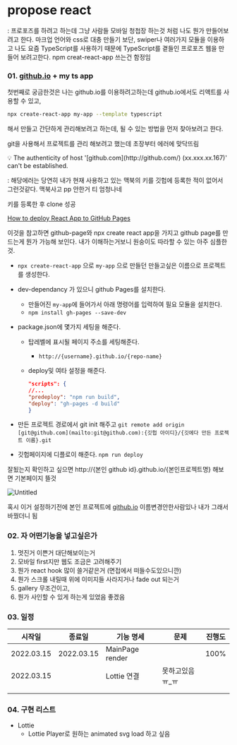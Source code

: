 # propose react

: 프로포즈를 하려고 하는데 그냥 사람들 모바일 청첩장 하는것 처럼 나도 뭔가 만들어보려고 한다. 마크업 언어와 css로 대충 만들기 보단, swiper나 여러가지 모듈을 이용하고 나도 요즘 TypeScript를 사용하기 때문에 TypeScript를 곁들인 프로포즈 웹을 만들어 보려고한다. npm creat-react-app 쓰는건 함정임

### 01. [github.io](http://github.io) + my ts app

첫번째로 궁금한것은 나는 github.io를 이용하려고하는데 github.io에서도 리액트를 사용할 수 있고,

```bash
npx create-react-app my-app --template typescript
```

해서 만들고 간단하게 관리해보려고 하는데, 될 수 있는 방법을 먼저 찾아보려고 한다.

git을 사용해서 프로젝트를 관리 해보려고 했는데 초장부터 에러에 맞닥뜨림

<aside>
💡 The authenticity of host '[github.com](http://github.com/) (xx.xxx.xx.167)' can't be established.

</aside>

: 해당에러는 당연히 내가 현재 사용하고 있는 맥북의 키를 깃헙에 등록한 적이 없어서 그런것같다. 맥북사고 pp 안한거 티 엄청나네

키를 등록한 후 clone 성공

[How to deploy React App to GitHub Pages](https://dev.to/yuribenjamin/how-to-deploy-react-app-in-github-pages-2a1f)

이것을 참고하면 github-page와 npx create react app을 가지고 github page를 만드는게 뭔가 가능해 보인다. 내가 이해하는거보니 원숭이도 따라할 수 있는 아주 심플한것. 

- `npx create-react-app` 으로 `my-app` 으로 만들던 만들고싶은 이름으로 프로젝트를 생성한다.
- dev-dependancy 가 있으니 github Pages를 설치한다.
    - 만들어진 `my-app`에 들어가서 아래 명령어를 입력하여 필요 모듈을 설치한다.
    - `npm install gh-pages --save-dev`
- package.json에 몇가지 세팅을 해준다.
    - 탑레벨에 표시될 페이지 주소를 세팅해준다.
        - `http://{username}.github.io/{repo-name}`
    - deploy및 여타 설정을 해준다.
        
        ```json
        "scripts": {
        //...
        "predeploy": "npm run build",
        "deploy": "gh-pages -d build"
        }
        ```
        
- 만든 프로젝트 경로에서 git init 해주고 `git remote add origin [git@github.com](mailto:git@github.com):{깃헙 아이디}/{깃에다 만든 프로젝트 이름}.git`
- 깃헙페이지에 디플로이 해준다. `npm run deploy`

잘됬는지 확인하고 싶으면 http://{본인 github id}.github.io/{본인프로젝트명} 해보면 기본페이지 뜰것

![Untitled](https://s3-us-west-2.amazonaws.com/secure.notion-static.com/6427c24d-2250-411f-ac6f-80d0b7c5e9d4/Untitled.png)

혹시 이거 설정하기전에 본인 프로젝트에 [github.io](http://github.io) 이름변경안한사람있나 내가 그래서 바꿨더니 됨

### 02. 자 어떤기능을 넣고싶은가

1. 멋진거 이쁜거 대단해보이는거
2. 모바일 first지만 웹도 조금은 고려해주기
3. 뭔가 react hook 많이 쓸거같은거 (면접에서 떠들수도있으니깐)
4. 뭔가 스크롤 내릴때 위에 이미지들 사라지거나 fade out 되는거
5. gallery 무조건이고,
6. 뭔가 사인할 수 있게 하는게 있었음 좋겠음

### 03. 일정

| 시작일  | 종료일 | 기능 명세 | 문제 | 진행도 |
| --- | --- | --- | --- | --- |
| 2022.03.15 | 2022.03.15 | MainPage render |  | 100% |
| 2022.03.15 |  | Lottie 연결 | 못하고있음 ㅠ_ㅠ |  |
|  |  |  |  |  |
|  |  |  |  |  |

### 04. 구현 리스트

- Lottie
    - Lottie Player로 원하는 animated svg load 하고 싶음
